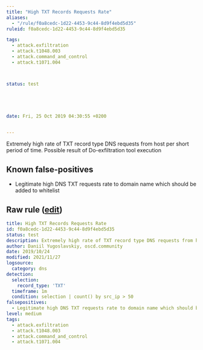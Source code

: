 ```yaml
---
title: "High TXT Records Requests Rate"
aliases:
  - "/rule/f0a8cedc-1d22-4453-9c44-8d9f4ebd5d35"
ruleid: f0a8cedc-1d22-4453-9c44-8d9f4ebd5d35

tags:
  - attack.exfiltration
  - attack.t1048.003
  - attack.command_and_control
  - attack.t1071.004



status: test





date: Fri, 25 Oct 2019 04:30:55 +0200


---
```


Extremely high rate of TXT record type DNS requests from host per short period of time. Possible result of Do-exfiltration tool execution

<!--more-->


## Known false-positives

* Legitimate high DNS TXT requests rate to domain name which should be added to whitelist




## Raw rule ([edit](https://github.com/SigmaHQ/sigma/edit/master/rules/network/net_high_txt_records_requests_rate.yml))
```yaml
title: High TXT Records Requests Rate
id: f0a8cedc-1d22-4453-9c44-8d9f4ebd5d35
status: test
description: Extremely high rate of TXT record type DNS requests from host per short period of time. Possible result of Do-exfiltration tool execution
author: Daniil Yugoslavskiy, oscd.community
date: 2019/10/24
modified: 2021/11/27
logsource:
  category: dns
detection:
  selection:
    record_type: 'TXT'
  timeframe: 1m
  condition: selection | count() by src_ip > 50
falsepositives:
  - Legitimate high DNS TXT requests rate to domain name which should be added to whitelist
level: medium
tags:
  - attack.exfiltration
  - attack.t1048.003
  - attack.command_and_control
  - attack.t1071.004

```
